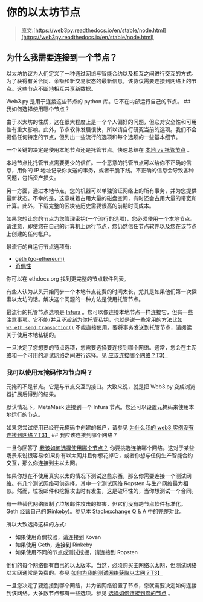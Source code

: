 # 你的以太坊节点

> 原文:[https://web3py.readthedocs.io/en/stable/node.html](https://web3py.readthedocs.io/en/stable/node.html)

 ## 为什么我需要连接到一个节点？

以太坊协议为人们定义了一种通过网络与智能合约以及相互之间进行交互的方式。为了获得有关合同、余额和新交易状态的最新信息，该协议需要连接到网络上的节点。这些节点不断地相互共享新数据。

Web3.py 是用于连接这些节点的 python 库。它不在内部运行自己的节点。  ## 我如何选择使用哪个节点？

由于以太坊的性质，这在很大程度上是一个个人偏好的问题，但它对安全性和可用性有重大影响。此外，节点软件发展很快，所以请自行研究当前的选项。我们不会提倡任何特定的节点，但列出一些流行的选项和每个选项的一些基本细节。

一个关键的决定是使用本地节点还是托管节点。快速总结在 [本地 vs 托管节点](web3.eth.account.html#local-vs-hosted) 。

本地节点比托管节点需要更少的信任。一个恶意的托管节点可以给你不正确的信息，用你的 IP 地址记录你发送的事务，或者干脆下线。不正确的信息会导致各种问题，包括资产损失。

另一方面，通过本地节点，您的机器可以单独验证网络上的所有事务，并为您提供最新状态。不幸的是，这意味着占用大量的磁盘空间，有时还会占用大量的带宽和计算。此外，下载完整的区块链历史需要很高的前期时间成本。

如果您想让您的节点为您管理密钥(一个流行的选项)，您必须使用一个本地节点。请注意，即使您在自己的计算机上运行节点，您仍然信任节点软件以及您在该节点上创建的任何帐户。

最流行的自运行节点选项有:

*   [geth (go-ethereum)](https://ethereum.github.io/go-ethereum/)
*   [奇偶性](https://www.parity.io/)

你可以在 ethdocs.org 找到更完整的节点软件列表。

有些人认为从头开始同步一个本地节点花费的时间太长，尤其是如果他们第一次探索以太坊的话。解决这个问题的一种方法是使用托管节点。

最流行的托管节点选项是 [Infura](infura.io) 。您可以像连接本地节点一样连接它，但有一些注意事项。它不能(并且*不应该*为你托管私钥，也就是说一些常用的方法比如 [`w3.eth.send_transaction()`](web3.eth.html#web3.eth.Eth.send_transaction "web3.eth.Eth.send_transaction") 不能直接使用。要将事务发送到托管节点，请阅读关于使用本地私钥的[](web3.eth.account.html#eth-account)。

一旦决定了您想要的节点选项，您需要选择要连接到哪个网络。通常，您会在主网络和一个可用的测试网络之间进行选择。见 [应该连接哪个网络？T3】](#choosing-network)

### 我可以使用元掩码作为节点吗？

元掩码不是节点。它是与节点交互的接口。大致来说，就是把 Web3.py 变成浏览器扩展后得到的结果。

默认情况下，MetaMask 连接到一个 Infura 节点。您还可以设置元掩码来使用本地运行的节点。

如果您尝试使用已经在元掩码中创建的帐户，请参见 [为什么我的 web3 实例没有连接到网络？T3】](troubleshooting.html#use-metamask-accounts)  ## 我应该连接到哪个网络？

一旦你回答了 [我该如何选择使用哪个节点？](#choosing-node) 你要挑选连接哪个网络。这对于某些场景来说很容易:如果你有以太网并且你想花掉它，或者你想与任何生产智能合约交互，那么你连接到主以太网。

如果你想在不使用真实以太的情况下测试这些东西，那么你需要连接一个测试网络。有几个测试网络可供选择。其中一个测试网络 Ropsten 与生产网络最为相似。然而，垃圾邮件和挖掘攻击时有发生，这是破坏性的，当你想测试一个合同。

有一些替代网络限制了垃圾邮件攻击的损害，但它们没有跨节点软件标准化。Geth 经营自己的(Rinkeby)。参见本 [Stackexchange Q & A](https://ethereum.stackexchange.com/a/30072/1461) 中的完整对比。

所以大致选择这样的方式:

*   如果使用奇偶校验，请连接到 Kovan
*   如果使用 Geth，连接到 Rinkeby
*   如果使用不同的节点或测试挖掘，请连接到 Ropsten

他们的每个网络都有自己的以太版本。当然，必须购买主网络以太网，但测试网络以太网通常是免费的。参见 [如何为我的测试网络获取以太网？T3】](troubleshooting.html#faucets)

一旦您决定了要连接到哪个网络，并为该网络设置了节点，您就需要决定如何连接到该网络。大多数节点都有一些选项。参见 [选择如何连接到您的节点](providers.html#choosing-provider) 。